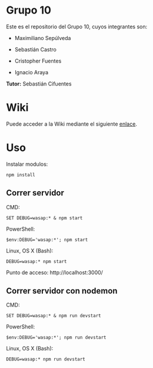 # Grupo 10

Este es el repositorio del Grupo 10, cuyos integrantes son:

* Maximiliano Sepúlveda

* Sebastián Castro

* Cristopher Fuentes

* Ignacio Araya

**Tutor:** Sebastián Cifuentes

# Wiki

Puede acceder a la Wiki mediante el siguiente [enlace](https://github.com/INGESO-2023-1/grupo_10/wiki).

# Uso

Instalar modulos:
```
npm install
```

## Correr servidor

CMD:
```
SET DEBUG=wasap:* & npm start
```

PowerShell:
```
$env:DEBUG='wasap:*'; npm start
```

Linux, OS X (Bash):
```
DEBUG=wasap:* npm start
```

Punto de acceso: http://localhost:3000/

## Correr servidor con nodemon

CMD:
```
SET DEBUG=wasap:* & npm run devstart
```

PowerShell:
```
$env:DEBUG='wasap:*'; npm run devstart
```

Linux, OS X (Bash):
```
DEBUG=wasap:* npm run devstart
```

